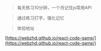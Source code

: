 > 每天练习10分钟，一个月记住js常用API

> 通过练习打字，强化记忆

> 体验地址

[https://webzhd.github.io/react-code-game/](https://webzhd.github.io/react-code-game/)
